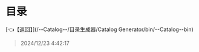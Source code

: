 # 目录  


[👈【返回】](/--Catalog--/目录生成器/Catalog Generator/bin/--Catalog--bin)  








> 2024/12/23 4:42:17
